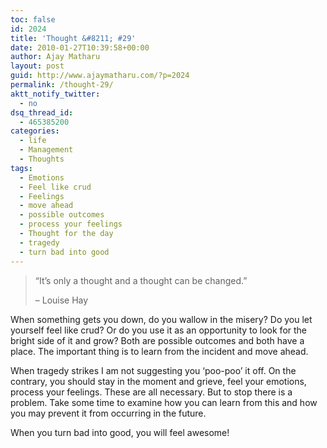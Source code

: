 ```yaml
---
toc: false
id: 2024
title: 'Thought &#8211; #29'
date: 2010-01-27T10:39:58+00:00
author: Ajay Matharu
layout: post
guid: http://www.ajaymatharu.com/?p=2024
permalink: /thought-29/
aktt_notify_twitter:
  - no
dsq_thread_id:
  - 465385200
categories:
  - life
  - Management
  - Thoughts
tags:
  - Emotions
  - Feel like crud
  - Feelings
  - move ahead
  - possible outcomes
  - process your feelings
  - Thought for the day
  - tragedy
  - turn bad into good
---
```

> <div>
>   <p>
>     &#8220;It&#8217;s only a thought and a thought can be changed.&#8221;
>   </p>
>   
>   <p>
>     &#8211; Louise Hay
>   </p>
> </div>

When something gets you down, do you wallow in the misery? Do you let yourself feel like crud? Or do you use it as an opportunity to look for the bright side of it and grow? Both are possible outcomes and both have a place. The important thing is to learn from the incident and move ahead.

When tragedy strikes I am not suggesting you &#8216;poo-poo&#8217; it off. On the contrary, you should stay in the moment and grieve, feel your emotions, process your feelings. These are all necessary. But to stop there is a problem. Take some time to examine how you can learn from this and how you may prevent it from occurring in the future.

When you turn bad into good, you will feel awesome!
